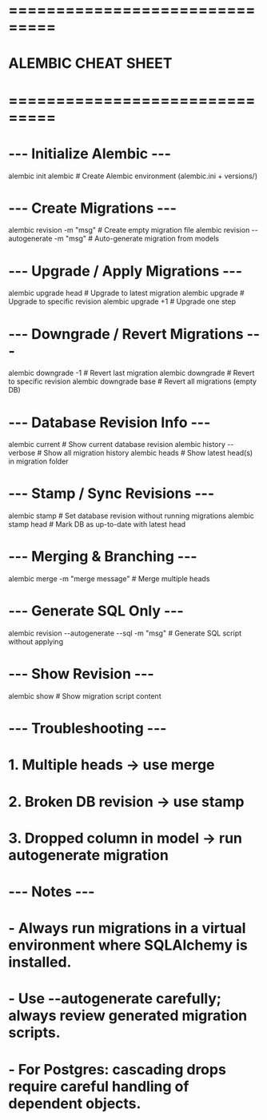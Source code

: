 # ===============================
# ALEMBIC CHEAT SHEET
# ===============================

# --- Initialize Alembic ---
alembic init alembic          # Create Alembic environment (alembic.ini + versions/)

# --- Create Migrations ---
alembic revision -m "msg"             # Create empty migration file
alembic revision --autogenerate -m "msg"  # Auto-generate migration from models

# --- Upgrade / Apply Migrations ---
alembic upgrade head        # Upgrade to latest migration
alembic upgrade <revision>  # Upgrade to specific revision
alembic upgrade +1          # Upgrade one step

# --- Downgrade / Revert Migrations ---
alembic downgrade -1        # Revert last migration
alembic downgrade <revision> # Revert to specific revision
alembic downgrade base      # Revert all migrations (empty DB)

# --- Database Revision Info ---
alembic current             # Show current database revision
alembic history --verbose    # Show all migration history
alembic heads               # Show latest head(s) in migration folder

# --- Stamp / Sync Revisions ---
alembic stamp <revision>    # Set database revision without running migrations
alembic stamp head          # Mark DB as up-to-date with latest head

# --- Merging & Branching ---
alembic merge <rev1> <rev2> -m "merge message"  # Merge multiple heads

# --- Generate SQL Only ---
alembic revision --autogenerate --sql -m "msg"  # Generate SQL script without applying

# --- Show Revision ---
alembic show <revision>     # Show migration script content

# --- Troubleshooting ---
# 1. Multiple heads -> use merge
# 2. Broken DB revision -> use stamp
# 3. Dropped column in model -> run autogenerate migration

# --- Notes ---
# - Always run migrations in a virtual environment where SQLAlchemy is installed.
# - Use --autogenerate carefully; always review generated migration scripts.
# - For Postgres: cascading drops require careful handling of dependent objects.
